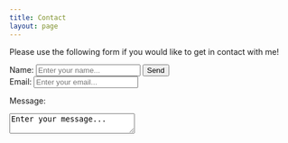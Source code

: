 ```yaml
---
title: Contact
layout: page
---
```


Please use the following form if you would like to get in contact with me!

<form action="https://getform.io/f/c77b38b4-4e03-43c6-b90e-2d3187db2f94" method="POST" id="contact-form">
  <div>
    <label for="name">Name:</label>
    <input type="text" name="name" placeholder="Enter your name..." required="required">
    <button type="submit">Send</button>
  </div>
  
  <div>
    <label for="email">Email:</label>
    <input type="email" name="email" placeholder="Enter your email..." required="required">
  </div>
  
</form>

Message: <br>
<textarea name="message2" form="contact-form" cols=25 wrap="soft">Enter your message...</textarea>
        
